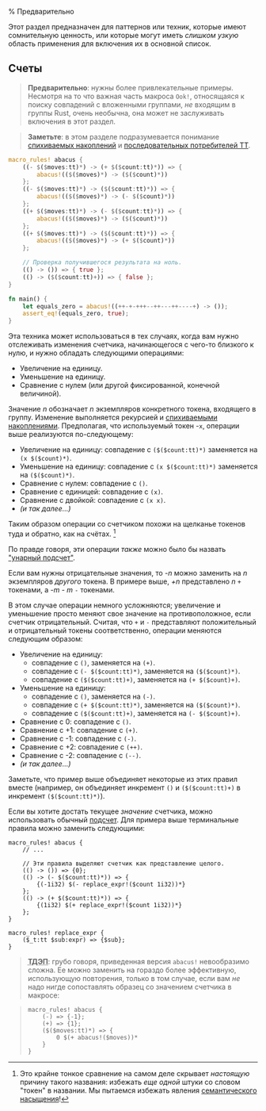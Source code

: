 % Предварительно

Этот раздел предназначен для паттернов или техник, которые имеют сомнительную
ценность, или которые могут иметь *слишком узкую* область применения для
включения их в основной список.

## Счеты

> **Предварительно**: нужны более привлекательные примеры. Несмотря на то что
важная часть макроса `Ook!`, относящаяся к поиску совпадений с вложенными
группами, *не* входящим в группы Rust, очень необычна, она может не
заслуживать включения в этот раздел.

> **Заметьте**: в этом разделе подразумевается понимание [спихиваемых накоплений](#push-down-accumulation) и [последовательных потребителей TT](#incremental-tt-munchers).

```rust
macro_rules! abacus {
    ((- $($moves:tt)*) -> (+ $($count:tt)*)) => {
        abacus!(($($moves)*) -> ($($count)*))
    };
    ((- $($moves:tt)*) -> ($($count:tt)*)) => {
        abacus!(($($moves)*) -> (- $($count)*))
    };
    ((+ $($moves:tt)*) -> (- $($count:tt)*)) => {
        abacus!(($($moves)*) -> ($($count)*))
    };
    ((+ $($moves:tt)*) -> ($($count:tt)*)) => {
        abacus!(($($moves)*) -> (+ $($count)*))
    };

    // Проверка получившегося результата на ноль.
    (() -> ()) => { true };
    (() -> ($($count:tt)+)) => { false };
}

fn main() {
    let equals_zero = abacus!((++-+-+++--++---++----+) -> ());
    assert_eq!(equals_zero, true);
}
```

Эта техника может использоваться в тех случаях, когда вам нужно отслеживать
изменения счетчика, начинающегося с чего-то близкого к нулю, и нужно
обладать следующими операциями:

* Увеличение на единицу.
* Уменьшение на единицу.
* Сравнение с нулем (или другой фиксированной, конечной величиной).

Значение *n* обозначает *n* экземпляров конкретного токена, входящего в группу.
Изменение выполняется рекурсией и [спихиваемыми накоплениями](#push-down-accumulation).
Предполагая, что используемый токен -`x`, операции выше реализуются по-следующему:

* Увеличение на единицу: совпадение с `($($count:tt)*)` заменяется на `(x $($count)*)`.
* Уменьшение на единицу: совпадение с `(x $($count:tt)*)` заменяется на `($($count)*)`.
* Сравнение с нулем: совпадение с `()`.
* Сравнение с единицей: совпадение с `(x)`.
* Сравнение с двойкой: совпадение с `(x x)`.
* *(и так далее...)*

Таким образом операции со счетчиком похожи на щелканье токенов туда и обратно,
как на счётах. [^abacus]

[^abacus]: Это крайне тонкое сравнение на самом деле скрывает *настоящую*
причину такого названия: избежать *еще одной* штуки со словом "токен" в
названии. Мы пытаемся избежать явления [семантического насыщения](https://en.wikipedia.org/wiki/Semantic_satiation)!

По правде говоря, эти операции *также* можно было бы назвать ["унарный подсчет"](https://en.wikipedia.org/wiki/Unary_numeral_system).

Если вам нужны отрицательные значения, то *-n* можно заменить на *n* экземпляров
*другого* токена.  В примере выше, *+n* представлено *n* `+` токенами, а *-m* -
*m* `-` токенами.

В этом случае операции немного усложняются; увеличение и уменьшение просто
меняют свое значение на противоположное, если счетчик отрицательный. Считая,
что `+` и `-` представляют положительный и отрицательный токены соответственно,
операции меняются следующим образом:

* Увеличение на единицу:
  * совпадение с `()`, заменяется на `(+)`.
  * совпадение с `(- $($count:tt)*)`, заменяется на `($($count)*)`.
  * совпадение с `($($count:tt)+)`, заменяется на `(+ $($count)+)`.
* Уменьшение на единицу:
  * совпадение с `()`, заменяется на `(-)`.
  * совпадение с `(+ $($count:tt)*)`, заменяется на `($($count)*)`.
  * совпадение с `($($count:tt)+)`, заменяется на `(- $($count)+)`.
* Сравнение с 0: совпадение с `()`.
* Сравнение с +1: совпадение с `(+)`.
* Сравнение с -1: совпадение с `(-)`.
* Сравнение с +2: совпадение с `(++)`.
* Сравнение с -2: совпадение с `(--)`.
* *(и так далее...)*

Заметьте, что пример выше объединяет некоторые из этих правил вместе (например,
он объединяет инкремент `()` и `($($count:tt)+)` в инкремент `($($count:tt)*)`).

Если вы хотите достать текущее *значение* счетчика, можно использовать обычный
[подсчет](../blk/README.html#counting). Для примера выше терминальные правила
можно заменить следующими:

```ignore
macro_rules! abacus {
    // ...

    // Эти правила выделяют счетчик как представление целого.
    (() -> ()) => {0};
    (() -> (- $($count:tt)*)) => {
        {(-1i32) $(- replace_expr!($count 1i32))*}
    };
    (() -> (+ $($count:tt)*)) => {
        {(1i32) $(+ replace_expr!($count 1i32))*}
    };
}

macro_rules! replace_expr {
    ($_t:tt $sub:expr) => {$sub};
}
```

> **<abbr title="Только для этого примера">ТДЭП</abbr>**: грубо говоря,
приведенная версия `abacus!` невообразимо сложна. Ее можно заменить на
гораздо более эффективную, использующую повторения, только в том случае,
если вам *не* надо нигде сопоставлять образец со значением счетчика в
макросе:


>
> ```ignore
> macro_rules! abacus {
>     (-) => {-1};
>     (+) => {1};
>     ($($moves:tt)*) => {
>         0 $(+ abacus!($moves))*
>     }
> }
> ```
